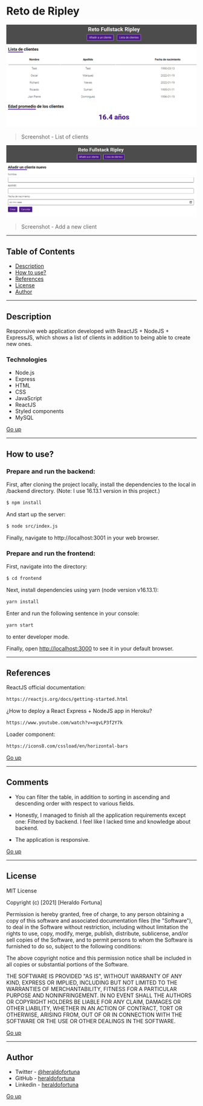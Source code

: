 # Reto de Ripley

![Project Image](./frontend/src/assets/screenshot1.png)

> Screenshot - List of clients

![Project Image](./frontend/src/assets/screenshot2.png)

> Screenshot - Add a new client

---

## Table of Contents

- [Description](#description)
- [How to use?](#how-to-use)
- [References](#references)
- [License](#license)
- [Author](#author)

---

## Description

Responsive web application developed with ReactJS + NodeJS + ExpressJS, which shows a list of clients in addition to being able to create new ones.

### Technologies

- Node.js
- Express
- HTML
- CSS
- JavaScript
- ReactJS
- Styled components
- MySQL

[Go up](#reto-de-ripley)

---

## How to use?

### Prepare and run the backend:

First, after cloning the project locally, install the dependencies to the local in /backend directory. (Note: I use 16.13.1 version in this project.)

```html
$ npm install
```

And start up the server:

```html
$ node src/index.js
```

Finally, navigate to http://localhost:3001 in your web browser.

### Prepare and run the frontend:

First, navigate into the directory:

```html
$ cd frontend
```

Next, install dependencies using yarn (node version v16.13.1):

```html
yarn install
```

Enter and run the following sentence in your console:

```html
yarn start
```

to enter developer mode.

Finally, open [http://localhost:3000](http://localhost:3000) to see it in your default browser.

---

## References

ReactJS official documentation:

```html
https://reactjs.org/docs/getting-started.html
```

¿How to deploy a React Express + NodeJS app in Heroku?

```html
https://www.youtube.com/watch?v=xgvLP3f2Y7k
```

Loader component:

```html
https://icons8.com/cssload/en/horizontal-bars
```

[Go up](#reto-de-ripley)

---

## Comments

- You can filter the table, in addition to sorting in ascending and descending order with respect to various fields.

- Honestly, I managed to finish all the application requirements except one: Filtered by backend. I feel like I lacked time and knowledge about backend.

- The application is responsive.

[Go up](#reto-de-ripley)

---

## License

MIT License

Copyright (c) [2021] [Heraldo Fortuna]

Permission is hereby granted, free of charge, to any person obtaining a copy
of this software and associated documentation files (the "Software"), to deal
in the Software without restriction, including without limitation the rights
to use, copy, modify, merge, publish, distribute, sublicense, and/or sell
copies of the Software, and to permit persons to whom the Software is
furnished to do so, subject to the following conditions:

The above copyright notice and this permission notice shall be included in all
copies or substantial portions of the Software.

THE SOFTWARE IS PROVIDED "AS IS", WITHOUT WARRANTY OF ANY KIND, EXPRESS OR
IMPLIED, INCLUDING BUT NOT LIMITED TO THE WARRANTIES OF MERCHANTABILITY,
FITNESS FOR A PARTICULAR PURPOSE AND NONINFRINGEMENT. IN NO EVENT SHALL THE
AUTHORS OR COPYRIGHT HOLDERS BE LIABLE FOR ANY CLAIM, DAMAGES OR OTHER
LIABILITY, WHETHER IN AN ACTION OF CONTRACT, TORT OR OTHERWISE, ARISING FROM,
OUT OF OR IN CONNECTION WITH THE SOFTWARE OR THE USE OR OTHER DEALINGS IN THE
SOFTWARE.

[Go up](#reto-de-ripley)

---

## Author

- Twitter - [@heraldofortuna](https://twitter.com/heraldofortuna)
- GitHub - [heraldofortuna](https://github.com/heraldofortuna)
- Linkedin - [heraldofortuna](https://www.linkedin.com/in/heraldo-fortuna/)

[Go up](#reto-de-ripley)
